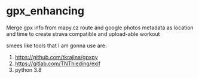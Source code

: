 # gpx_enhancing
Merge gpx info from mapy.cz route and google photos metadata as location and time to create strava compatible and upload-able workout


smees like tools that I am gonna use are: 
1. https://github.com/tkrajina/gpxpy
2. https://gitlab.com/TNThieding/exif
3. python 3.8
